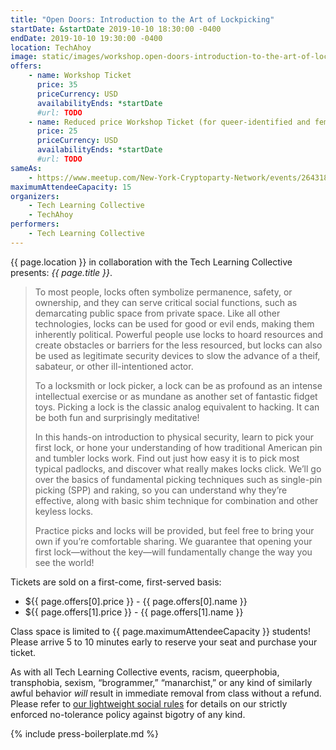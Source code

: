 ```yaml
---
title: "Open Doors: Introduction to the Art of Lockpicking"
startDate: &startDate 2019-10-10 18:30:00 -0400
endDate: 2019-10-10 19:30:00 -0400
location: TechAhoy
image: static/images/workshop.open-doors-introduction-to-the-art-of-lockpicking.rectangle.png
offers:
    - name: Workshop Ticket
      price: 35
      priceCurrency: USD
      availabilityEnds: *startDate
      #url: TODO
    - name: Reduced price Workshop Ticket (for queer-identified and femme people)
      price: 25
      priceCurrency: USD
      availabilityEnds: *startDate
      #url: TODO
sameAs:
    - https://www.meetup.com/New-York-Cryptoparty-Network/events/264318595/
maximumAttendeeCapacity: 15
organizers:
    - Tech Learning Collective
    - TechAhoy
performers:
    - Tech Learning Collective
---
```


{{ page.location }} in collaboration with the Tech Learning Collective presents: *{{ page.title }}*.

> To most people, locks often symbolize permanence, safety, or ownership, and they can serve critical social functions, such as demarcating public space from private space. Like all other technologies, locks can be used for good or evil ends, making them inherently political. Powerful people use locks to hoard resources and create obstacles or barriers for the less resourced, but locks can also be used as legitimate security devices to slow the advance of a theif, sabateur, or other ill-intentioned actor.
>
> To a locksmith or lock picker, a lock can be as profound as an intense intellectual exercise or as mundane as another set of fantastic fidget toys. Picking a lock is the classic analog equivalent to hacking. It can be both fun and surprisingly meditative!
>
> In this hands-on introduction to physical security, learn to pick your first lock, or hone your understanding of how traditional American pin and tumbler locks work. Find out just how easy it is to pick most typical padlocks, and discover what really makes locks click. We’ll go over the basics of fundamental picking techniques such as single-pin picking (SPP) and raking, so you can understand why they’re effective, along with basic shim technique for combination and other keyless locks.
>
> Practice picks and locks will be provided, but feel free to bring your own if you’re comfortable sharing. We guarantee that opening your first lock—without the key—will fundamentally change the way you see the world!

Tickets are sold on a first-come, first-served basis:

* ${{ page.offers[0].price }} - {{ page.offers[0].name }}
* ${{ page.offers[1].price }} - {{ page.offers[1].name }}

Class space is limited to {{ page.maximumAttendeeCapacity }} students! Please arrive 5 to 10 minutes early to reserve your seat and purchase your ticket.

As with all Tech Learning Collective events, racism, queerphobia, transphobia, sexism, “brogrammer,” “manarchist,” or any kind of similarly awful behavior *will* result in immediate removal from class without a refund. Please refer to [our lightweight social rules](https://github.com/AnarchoTechNYC/meta/wiki/Social-rules) for details on our strictly enforced no-tolerance policy against bigotry of any kind.

{% include press-boilerplate.md %}
